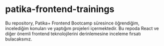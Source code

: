 # patika-frontend-trainings
Bu repository, Patika+ Frontend Bootcamp süresince öğrendiğim, incelediğim konuları ve yaptığım projeleri içermektedir. Bu repoda React ve diğer önemli frontend teknolojilerini derinlemesine inceleme fırsatı bulacaksınız.
